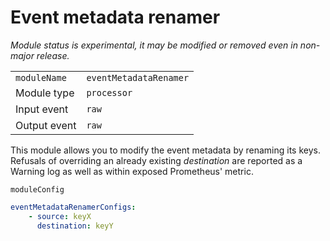 # Event metadata renamer

*Module status is _experimental_, it may be modified or removed even in non-major release.*

|                |                        |
|----------------|------------------------|
| `moduleName`   | `eventMetadataRenamer` |
| Module type    | `processor`            |
| Input event    | `raw`                  |
| Output event   | `raw`                  |

This module allows you to modify the event metadata by renaming its keys. Refusals of overriding an already existing _destination_ are reported as a Warning log as well as within exposed Prometheus' metric.

`moduleConfig`
```yaml
eventMetadataRenamerConfigs:
    - source: keyX
      destination: keyY
```
